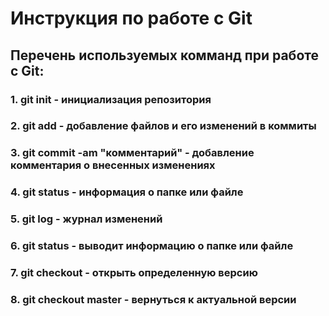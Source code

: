 # Инструкция по работе с Git

## Перечень используемых комманд при работе с Git:

### 1. **git init** - инициализация репозитория

### 2. **git add** - добавление файлов и его изменений в коммиты

### 3. **git commit -am "комментарий"** - добавление комментария о внесенных изменениях

### 4. **git status** - информация о папке или файле

### 5. **git log** - журнал изменений

### 6. **git status** - выводит информацию о папке или файле

### 7. **git checkout** - открыть определенную версию

### 8. **git checkout master** - вернуться к актуальной версии
